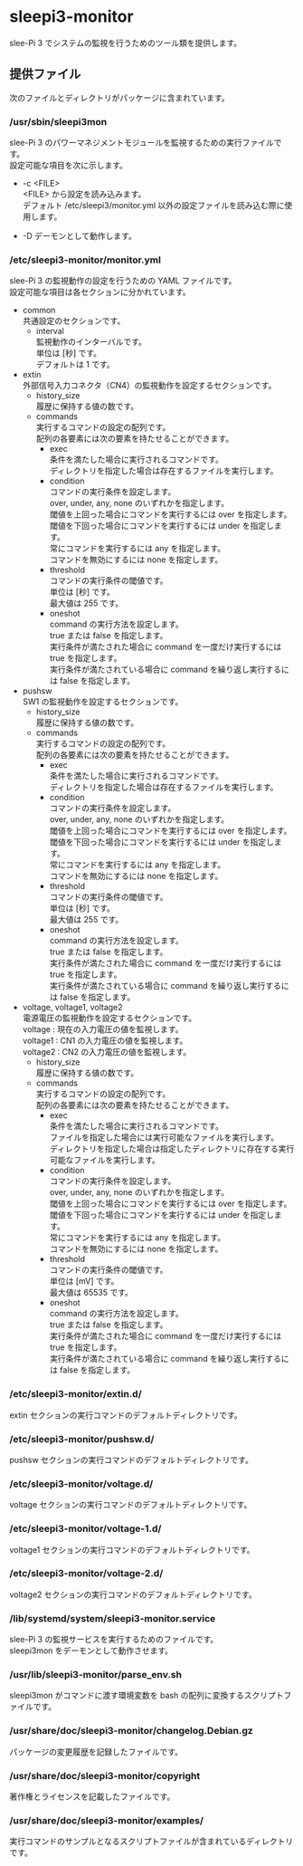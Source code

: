 sleepi3-monitor
====================

slee-Pi 3 でシステムの監視を行うためのツール類を提供します。

## 提供ファイル  
次のファイルとディレクトリがパッケージに含まれています。

### /usr/sbin/sleepi3mon  
slee-Pi 3 のパワーマネジメントモジュールを監視するための実行ファイルです。  
設定可能な項目を次に示します。

* -c \<FILE\>  
  \<FILE\> から設定を読み込みます。  
  デフォルト /etc/sleepi3/monitor.yml 以外の設定ファイルを読み込む際に使用します。

* -D
  デーモンとして動作します。

### /etc/sleepi3-monitor/monitor.yml  
slee-Pi 3 の監視動作の設定を行うための YAML ファイルです。  
設定可能な項目は各セクションに分かれています。

* common  
  共通設定のセクションです。  
  - interval  
    監視動作のインターバルです。  
    単位は [秒] です。  
    デフォルトは 1 です。  
* extin  
  外部信号入力コネクタ（CN4）の監視動作を設定するセクションです。  
  - history_size  
    履歴に保持する値の数です。  
  - commands  
    実行するコマンドの設定の配列です。  
    配列の各要素には次の要素を持たせることができます。  
    + exec  
      条件を満たした場合に実行されるコマンドです。  
      ディレクトリを指定した場合は存在するファイルを実行します。
    + condition  
      コマンドの実行条件を設定します。  
      over, under, any, none のいずれかを指定します。  
      閾値を上回った場合にコマンドを実行するには over を指定します。  
      閾値を下回った場合にコマンドを実行するには under を指定します。  
      常にコマンドを実行するには any を指定します。  
      コマンドを無効にするには none を指定します。  
    + threshold  
      コマンドの実行条件の閾値です。  
      単位は [秒] です。  
      最大値は 255 です。  
    + oneshot  
      command の実行方法を設定します。  
      true または false を指定します。  
      実行条件が満たされた場合に command を一度だけ実行するには true を指定します。    
      実行条件が満たされている場合に command を繰り返し実行するには false を指定します。  
* pushsw  
  SW1 の監視動作を設定するセクションです。  
  - history_size  
    履歴に保持する値の数です。  
  - commands  
    実行するコマンドの設定の配列です。  
    配列の各要素には次の要素を持たせることができます。  
    + exec  
      条件を満たした場合に実行されるコマンドです。  
      ディレクトリを指定した場合は存在するファイルを実行します。
    + condition  
      コマンドの実行条件を設定します。  
      over, under, any, none のいずれかを指定します。  
      閾値を上回った場合にコマンドを実行するには over を指定します。  
      閾値を下回った場合にコマンドを実行するには under を指定します。  
      常にコマンドを実行するには any を指定します。  
      コマンドを無効にするには none を指定します。  
    + threshold  
      コマンドの実行条件の閾値です。  
      単位は [秒] です。  
      最大値は 255 です。  
    + oneshot  
      command の実行方法を設定します。  
      true または false を指定します。  
      実行条件が満たされた場合に command を一度だけ実行するには true を指定します。    
      実行条件が満たされている場合に command を繰り返し実行するには false を指定します。  
* voltage, voltage1, voltage2  
  電源電圧の監視動作を設定するセクションです。  
  voltage : 現在の入力電圧の値を監視します。  
  voltage1 : CN1 の入力電圧の値を監視します。  
  voltage2 : CN2 の入力電圧の値を監視します。  
  - history_size  
    履歴に保持する値の数です。  
  - commands  
    実行するコマンドの設定の配列です。  
    配列の各要素には次の要素を持たせることができます。  
    + exec  
      条件を満たした場合に実行されるコマンドです。  
      ファイルを指定した場合には実行可能なファイルを実行します。  
      ディレクトリを指定した場合は指定したディレクトリに存在する実行可能なファイルを実行します。
    + condition  
      コマンドの実行条件を設定します。  
      over, under, any, none のいずれかを指定します。  
      閾値を上回った場合にコマンドを実行するには over を指定します。  
      閾値を下回った場合にコマンドを実行するには under を指定します。  
      常にコマンドを実行するには any を指定します。  
      コマンドを無効にするには none を指定します。  
    + threshold  
      コマンドの実行条件の閾値です。  
      単位は [mV] です。  
      最大値は 65535 です。  
    + oneshot  
      command の実行方法を設定します。  
      true または false を指定します。  
      実行条件が満たされた場合に command を一度だけ実行するには true を指定します。    
      実行条件が満たされている場合に command を繰り返し実行するには false を指定します。

### /etc/sleepi3-monitor/extin.d/
extin セクションの実行コマンドのデフォルトディレクトリです。

### /etc/sleepi3-monitor/pushsw.d/
pushsw セクションの実行コマンドのデフォルトディレクトリです。

### /etc/sleepi3-monitor/voltage.d/
voltage セクションの実行コマンドのデフォルトディレクトリです。

### /etc/sleepi3-monitor/voltage-1.d/
voltage1 セクションの実行コマンドのデフォルトディレクトリです。

### /etc/sleepi3-monitor/voltage-2.d/
voltage2 セクションの実行コマンドのデフォルトディレクトリです。

### /lib/systemd/system/sleepi3-monitor.service  
slee-Pi 3 の監視サービスを実行するためのファイルです。  
sleepi3mon をデーモンとして動作させます。

### /usr/lib/sleepi3-monitor/parse_env.sh  
sleepi3mon がコマンドに渡す環境変数を bash の配列に変換するスクリプトファイルです。

### /usr/share/doc/sleepi3-monitor/changelog.Debian.gz  
パッケージの変更履歴を記録したファイルです。

### /usr/share/doc/sleepi3-monitor/copyright  
著作権とライセンスを記載したファイルです。

### /usr/share/doc/sleepi3-monitor/examples/
実行コマンドのサンプルとなるスクリプトファイルが含まれているディレクトリです。
